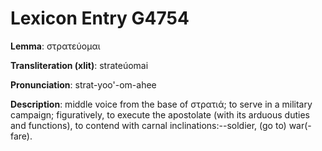 # Lexicon Entry G4754

**Lemma**: στρατεύομαι

**Transliteration (xlit)**: strateúomai

**Pronunciation**: strat-yoo'-om-ahee

**Description**:
middle voice from the base of στρατιά; to serve in a military campaign; figuratively, to execute the apostolate (with its arduous duties and functions), to contend with carnal inclinations:--soldier, (go to) war(-fare).
